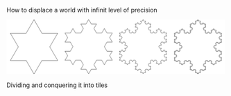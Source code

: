 
How to displace a world with infinit level of precision 

![](imgs/koch.png)

Dividing and conquering it into tiles